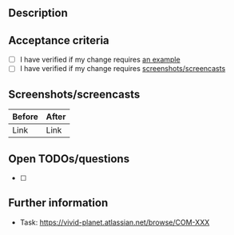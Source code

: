 ## Description

## Acceptance criteria

-   [ ] I have verified if my change requires [an example](https://github.com/vivid-planet/comet/blob/HEAD/CONTRIBUTING.md#example)
-   [ ] I have verified if my change requires [screenshots/screencasts](https://github.com/vivid-planet/comet/blob/HEAD/CONTRIBUTING.md#screenshotsscreencasts)

## Screenshots/screencasts

| Before | After |
| ------ | ----- |
| Link   | Link  |

## Open TODOs/questions

-   [ ] 

## Further information

-   Task: https://vivid-planet.atlassian.net/browse/COM-XXX
